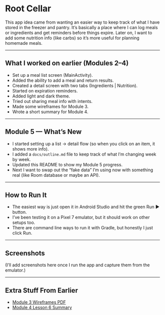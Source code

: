 # Root Cellar

This app idea came from wanting an easier way to keep track of what I have stored in the freezer and pantry. It’s basically a place where I can log meals or ingredients and get reminders before things expire. Later on, I want to add some nutrition info (like carbs) so it’s more useful for planning homemade meals.

---

## What I worked on earlier (Modules 2–4)
- Set up a meal list screen (MainActivity).
- Added the ability to add a meal and return results.
- Created a detail screen with two tabs (Ingredients | Nutrition).
- Started on expiration reminders.
- Added light and dark theme.
- Tried out sharing meal info with intents.
- Made some wireframes for Module 3.
- Wrote a short summary for Module 4.

---

## Module 5 — What’s New
- I started setting up a list → detail flow (so when you click on an item, it shows more info).
- I added a `docs/outline.md` file to keep track of what I’m changing week by week.
- Updated this README to show my Module 5 progress.
- Next I want to swap out the “fake data” I’m using now with something real (like Room database or maybe an API).

---

## How to Run It
- The easiest way is just open it in Android Studio and hit the green Run ▶ button.
- I’ve been testing it on a Pixel 7 emulator, but it should work on other setups too.
- There are command line ways to run it with Gradle, but honestly I just click Run.

---

## Screenshots
(I’ll add screenshots here once I run the app and capture them from the emulator.)

---

## Extra Stuff From Earlier
- [Module 3 Wireframes PDF](https://github.com/SkywalkerVisions/root-cellar/blob/main/Wireframes%20Module%203.pdf)
- [Module 4 Lesson 6 Summary](https://github.com/SkywalkerVisions/root-cellar/wiki/Module-4-Lesson-6-Summary)  

